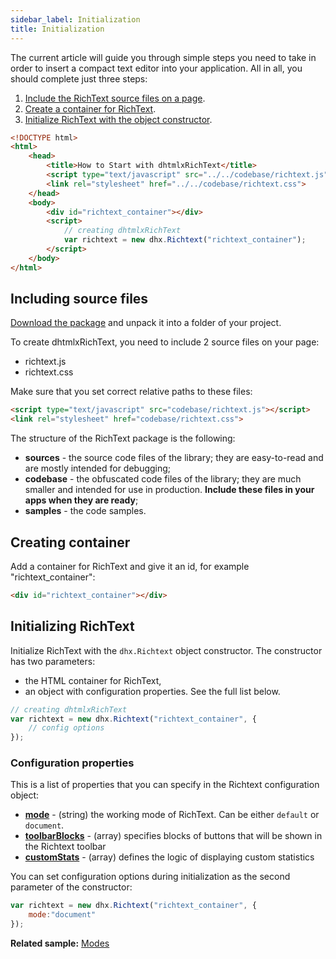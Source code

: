 ```yaml
---
sidebar_label: Initialization
title: Initialization
---
```


The current article will guide you through simple steps you need to take in order to insert a compact text editor into your application. All in all, you should complete just three steps:

1. [Include the RichText source files on a page](#including-source-files).
2. [Create a container for RichText](#creating-container).
3. [Initialize RichText with the object constructor](#initializing-richtext).

~~~html 
<!DOCTYPE html>
<html>
	<head>
		<title>How to Start with dhtmlxRichText</title>			
		<script type="text/javascript" src="../../codebase/richtext.js"></script>
		<link rel="stylesheet" href="../../codebase/richtext.css">
	</head>
	<body>
		<div id="richtext_container"></div>
		<script>
        	// creating dhtmlxRichText 
        	var richtext = new dhx.Richtext("richtext_container");
		</script>
	</body>
</html>
~~~

Including source files
-----------------------

[Download the package](https://dhtmlx.com/docs/products/dhtmlxRichText/download.shtml) and unpack it into a folder of your project.

To create dhtmlxRichText, you need to include 2 source files on your page:

- richtext.js
- richtext.css

Make sure that you set correct relative paths to these files:

~~~html title="index.html"
<script type="text/javascript" src="codebase/richtext.js"></script>  
<link rel="stylesheet" href="codebase/richtext.css">
~~~

The structure of the RichText package is the following:

- **sources** - the source code files of the library; they are easy-to-read and are mostly intended for debugging;
- **codebase** - the obfuscated code files of the library; they are much smaller and intended for use in production. **Include these files in your apps when they are ready**;
- **samples** - the code samples.


Creating container 
-----------------

Add a container for RichText and give it an id, for example "richtext_container":

~~~html title="index.html"
<div id="richtext_container"></div>
~~~

Initializing RichText
----------------------

Initialize RichText with the `dhx.Richtext` object constructor. The constructor has two parameters:

- the HTML container for RichText,
- an object with configuration properties. See the full list below.


~~~js title="index.html"
// creating dhtmlxRichText
var richtext = new dhx.Richtext("richtext_container", {
	// config options
});
~~~

### <span id="config">Configuration properties</span>

This is a list of properties that you can specify in the Richtext configuration object:

- [**mode**](configuration.md#working-modes) - (string) the working mode of RichText. Can be either `default` or `document`.
- [**toolbarBlocks**](configuration.md#toolbar) - (array) specifies blocks of buttons that will be shown in the Richtext toolbar
- [**customStats**](configuration.md#custom-statistics-in-the-toolbar) - (array) defines the logic of displaying custom statistics

You can set configuration options during initialization as the second parameter of the constructor:

~~~js
var richtext = new dhx.Richtext("richtext_container", { 
    mode:"document"
});
~~~

**Related sample:** [Modes](https://snippet.dhtmlx.com/pdh5buvg)


